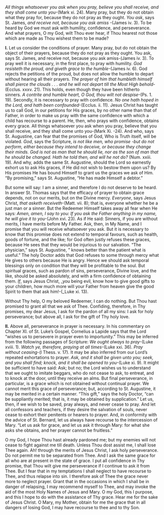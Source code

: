 
_All things whatsoever you ask when you pray, believe you shall receive, and they shall come unto you_-(Mark xi. 24). Many pray, but they do not obtain what they pray for, because they do not pray as they ought. _You ask_, says St. James, _and receive not, because you ask amiss_ -(James iv. 3). To be heard by God we must ask with humility, confidence, and perseverance. And what prayers, O my God, wilt Thou ever hear, if Thou hearest not those which are made as Thou wishest them to be made?

**I\.** Let us consider the conditions of prayer. Many pray, but do not obtain the object of their prayers, because they do not pray as they ought. You ask, says St. James, and receive not, because you ask amiss-(James iv. 3). To pray well it is necessary, in the first place, to pray with humility. _God resisteth the proud, and giveth grace to the humble_-(James iv. 6). God rejects the petitions of the proud, but does not allow the humble to depart without hearing all their prayers. _The prayer of him that humbleth himself shall pierce the clouds . . . and he will not depart till the Most High behold_-(Ecclus. xxxv. 21). This holds, even though they have been hitherto sinners. _A contrite and humble heart, O God, thou wilt not despise_-(Ps. 1. 19). Secondly, it is necessary to pray with confidence. _No one hath hoped in the Lord, and hath been confounded_-(Ecclus. ii. 11). Jesus Christ has taught us to call God, in our petitions for His graces, by no other name than that of Father, in order to make us pray with the same confidence with which a child has recourse to a parent. He, then, who prays with confidence, obtains every grace. All things whatsoever you ask when you pray, believe that you shall receive, and they shall come unto you-(Mark Xi. -24). And who, says St. Augustine, can fear that the promises of God, Who is Truth itself, will be violated. _God_, says the Scripture, _is not like men, who promise -but do not perform, either because they intend to deceive, or because they change their minds. God is not as man that he should lie, nor as the son of man that he should be changed. Hath he told then, and will he not do?_ (Num. xxiii. 19). And why, adds the same St. Augustine, should the Lord so earnestly exhort us to ask His graces, if He did not wish to bestow them upon us? By His promises He has bound Himself to grant us the graces we ask of Him. “By promising,” says St. Augustine, “He has made Himself a debtor.”

But some will say: I am a sinner, and therefore I do not deserve to be heard. In answer St. Thomas says that the efficacy of prayer to obtain grace depends, not on our merits, but on the Divine mercy. _Everyone_, says Jesus Christ, _that asketh receiveth_-(Matt. vii. 8); that is, everyone whether he be a just man or a sinner. But the Redeemer Himself takes away all fear when He says: _Amen, amen, I say to you: If you ask the Father anything in my name, he will give it to you_-(John xvi. 23). As if He said: Sinners, if you are without merits, I have merits before My Father. Ask, then, in My Name, and I promise that you will receive whatsoever you ask. But it is necessary to know that this promise does not extend to temporal favours, such as health, goods of fortune, and the like; for God often justly refuses these graces, because He sees that they would be injurious to our salvation. “The physician,” says St. Augustine, ” knows better than the patient what is useful.” The holy Doctor adds that God refuses to some through mercy what He gives to others because He is angry. Hence we should ask temporal blessings only on condition that they will be profitable to the soul. But spiritual graces, such as pardon of sins, perseverance, Divine love, and the like, should be asked absolutely, and with a firm confidence of obtaining them. _If_, says Jesus Christ, _you being evil, know how to give good gifts to your children, how much more will your Father from heaven give the good Spirit to them that ask him!-(_Luke xi. 13).

Without Thy help, O my beloved Redeemer, I can do nothing. But Thou hast promised to grant all that we ask of Thee. Confiding, therefore, in Thy promises, my dear Jesus, I ask for the pardon of all my sins: I ask for holy perseverance; but above all, I ask for the gift of Thy holy love.

**II\.** Above all, perseverance in prayer is necessary. In his commentary on Chapter XI. of St. Luke’s Gospel, Cornelius a Lapide says that the Lord “wishes us to persevere in prayer even to importunity.” This may be inferred from the following passages of Scripture: _We ought always to pray_-(Luke xviii. 1). _Watch ye, therefore, praying at all times_-(Luke xxi. 36). _Pray without ceasing_-(l Thess. v. 17). It may be also inferred from our Lord’s repeated exhortations to prayer. _Ask, and it shall be given unto you; seek, and you shall find; knock, and it shall be opened to you_-(Luke xi. 9). It might be sufficient to have said: Ask; but no; the Lord wishes us to understand that we ought to imitate beggars, who do not cease to ask, to entreat, and to knock at the door, until they receive an alms. But final perseverance, in particular, is a grace which is not obtained without continual prayer. We cannot merit this grace of perseverance; but, according to St. Augustine, it may be merited in a certain manner. “This gift,” says the holy Doctor, “can be suppliantly merited; that is, it may be obtained by supplication.” Let us, then, if we wish to be saved, pray always, and never cease to pray. And let all confessors and teachers, if they desire the salvation of souls, never cease to exhort their penitents or hearers to prayer. And, in conformity with the advice of St. Bernard, let us always have recourse to the intercession of Mary. “Let us ask for grace, and let us ask it through Mary: for what she asks she obtains, and her prayer cannot be fruitless.”

O my God, I hope Thou hast already pardoned me; but my enemies will not cease to fight against me till death. Unless Thou dost assist me, I shall lose Thee again. Ah! through the merits of Jesus Christ, I ask holy perseverance. Do not permit me to be separated from Thee. And I ask the same grace for all who are at present in the state of grace. I put all confidence in Thy promise, that Thou wilt give me perseverance if I continue to ask it from Thee. But I fear that in my temptations I shall neglect to have recourse to Thee, and thus relapse into sin. I therefore ask of Thee the grace never more to neglect prayer. Grant that in the occasions in which I shall be in danger of relapsing, I may recommend myself to Thee, and may invoke the aid of the most Holy Names of Jesus and Mary. O my God, this I purpose, and this I hope to do with the assistance of Thy grace. Hear me for the sake of Jesus Christ. O Mary, my Mother, obtain for me the grace that in all dangers of losing God, I may have recourse to thee and to thy Son.

